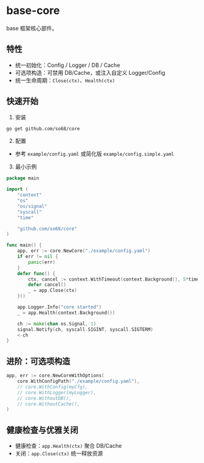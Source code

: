 # base-core

base 框架核心部件。

## 特性
- 统一初始化：Config / Logger / DB / Cache
- 可选项构造：可禁用 DB/Cache，或注入自定义 Logger/Config
- 统一生命周期：`Close(ctx)`、`Health(ctx)`

## 快速开始

1) 安装

```bash
go get github.com/so68/core
```

2) 配置
- 参考 `example/config.yaml` 或简化版 `example/config.simple.yaml`

3) 最小示例

```go
package main

import (
    "context"
    "os"
    "os/signal"
    "syscall"
    "time"

    "github.com/so68/core"
)

func main() {
    app, err := core.NewCore("./example/config.yaml")
    if err != nil {
        panic(err)
    }
    defer func() {
        ctx, cancel := context.WithTimeout(context.Background(), 5*time.Second)
        defer cancel()
        _ = app.Close(ctx)
    }()

    app.Logger.Info("core started")
    _ = app.Health(context.Background())

    ch := make(chan os.Signal, 1)
    signal.Notify(ch, syscall.SIGINT, syscall.SIGTERM)
    <-ch
}
```

## 进阶：可选项构造

```go
app, err := core.NewCoreWithOptions(
    core.WithConfigPath("./example/config.yaml"),
    // core.WithConfig(myCfg),
    // core.WithLogger(myLogger),
    // core.WithoutDB(),
    // core.WithoutCache(),
)
```

## 健康检查与优雅关闭
- 健康检查：`app.Health(ctx)` 聚合 DB/Cache
- 关闭：`app.Close(ctx)` 统一释放资源

